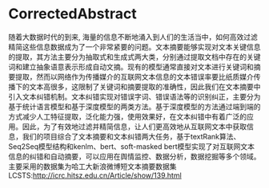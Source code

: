 # CorrectedAbstract
随着大数据时代的到来, 海量的信息不断地涌入到人们的生活当中，如何高效过滤精简这些信息数据成为了一个非常紧要的问题。文本摘要能够实现对文本关键信息的提取，其方法主要分为抽取式和生成式两大类，分别通过提取文档中存在的关键词和建立抽象语意表示形成自动文摘。现有的模型通常直接对文本进行关键词和摘要提取，然而以网络作为传播媒介的互联网文本信息的文本错误率要比纸质媒介传播下的文本高很多，这限制了关键词和摘要提取的准确性，因此我们在文本摘要中引入文本纠错机制。文本纠错实现对错误字词、错误语法等的识别纠正，主要分为基于统计语言模型和基于深度模型的两类方法。基于深度模型的方法通过端到端的方式减少人工特征提取，泛化能力强，使用效果好，在文本纠错中有着广泛的应用。因此，为了有效地过滤并精简信息，让人们更高效地从互联网文本中获取信息，我们的项目综合了文本摘要和文本纠错两大任务，基于textRank算法、Seq2Seq模型结构和kenlm、bert、soft-masked bert模型实现了对互联网文本信息的纠错和自动摘要，可以应用在舆情监控、数据分析，数据挖掘等多个领域。
主要采用的数据集为哈工大新浪微博短文本摘要数据集LCSTS:http://icrc.hitsz.edu.cn/Article/show/139.html
